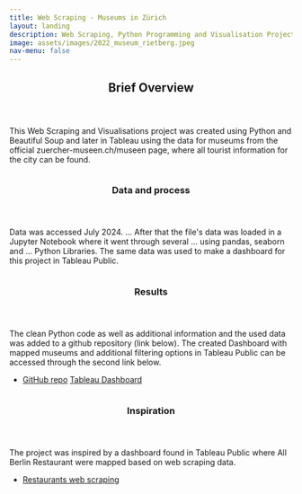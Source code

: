 ```yaml
---
title: Web Scraping - Museums in Zürich
layout: landing
description: Web Scraping, Python Programming and Visualisation Project
image: assets/images/2022_museum_rietberg.jpeg
nav-menu: false
---
```


<!-- Main -->
<div id="main">

<!-- One -->
<section id="one">
	<div class="inner">
		<header class="major">
			<h2>Brief Overview</h2>
		</header>
		<p>This Web Scraping and Visualisations project was created using Python and Beautiful Soup and later in Tableau using the data for museums from the official zuercher-museen.ch/museen page, where all tourist information for the city can be found.</p>
	</div>
</section>

<!-- Two -->
<section id="two" class="spotlights">
	<section>
		<a href="generic.html" class="image">
			<img src="{% link assets/images/pic08.jpg %}" alt="" data-position="center center" />
		</a>
		<div class="content">
			<div class="inner">
				<header class="major">
					<h3>Data and process</h3>
				</header>
				<p>Data was accessed July 2024. ... After that the file's data was loaded in a Jupyter Notebook where it went through several ... using pandas, seaborn and ... Python Libraries. The same data was used to make a dashboard for this project in Tableau Public.</p>
			</div>
		</div>
	</section>
	<section>
		<a href="generic.html" class="image">
			<img src="{% link assets/images/pic08.jpg %}" alt="" data-position="center center" />
		</a>
		<div class="content">
			<div class="inner">
				<header class="major">
					<h3>Results</h3>
				</header>
				<p>The clean Python code as well as additional information and the used data was added to a github repository (link below). The created Dashboard with mapped museums and additional filtering options in Tableau Public can be accessed through the second link below. </p>
				<ul class="actions">
					<li>
						<a href="generic.html" class="button">GitHub repo</a>
						<a href="generic.html" class="button">Tableau Dashboard</a>
					</li>
				</ul>
			</div>
		</div>
	</section>
	<section>
		<a href="generic.html" class="image">
			<img src="{% link assets/images/pic09.jpg %}" alt="" data-position="top center" />
		</a>
		<div class="content">
			<div class="inner">
				<header class="major">
					<h3>Inspiration</h3>
				</header>
				<p>The project was inspired by a dashboard found in Tableau Public where All Berlin Restaurant were mapped based on web scraping data. </p>
				<ul class="actions">
					<li><a href="generic.html" class="button">Restaurants web scraping</a></li>
				</ul>
			</div>
		</div>
	</section>
	<section>
		<a href="generic.html" class="image">
			<img src="{% link assets/images/pic10.jpg %}" alt="" data-position="25% 25%" />
		</a>
	</section>
</section>

</div>
